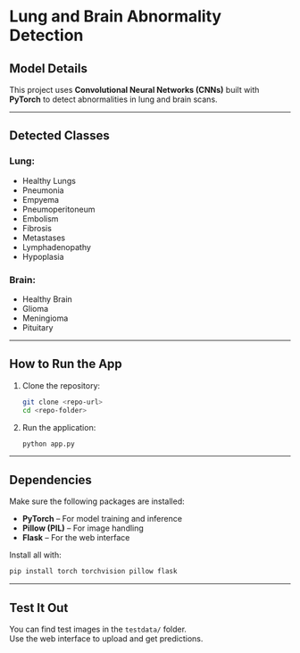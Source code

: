 # Lung and Brain Abnormality Detection

##  Model Details
This project uses **Convolutional Neural Networks (CNNs)** built with **PyTorch** to detect abnormalities in lung and brain scans.

---

## Detected Classes

### Lung:
- Healthy Lungs  
- Pneumonia  
- Empyema  
- Pneumoperitoneum  
- Embolism  
- Fibrosis  
- Metastases  
- Lymphadenopathy  
- Hypoplasia  

###  Brain:
- Healthy Brain  
- Glioma  
- Meningioma  
- Pituitary  

---

##  How to Run the App

1. Clone the repository:
   ```bash
   git clone <repo-url>
   cd <repo-folder>
   ```

2. Run the application:
   ```bash
   python app.py
   ```

---

## Dependencies

Make sure the following packages are installed:

- **PyTorch** – For model training and inference  
- **Pillow (PIL)** – For image handling  
- **Flask** – For the web interface  

Install all with:

```bash
pip install torch torchvision pillow flask
```

---

## Test It Out

You can find test images in the `testdata/` folder.  
Use the web interface to upload and get predictions.
